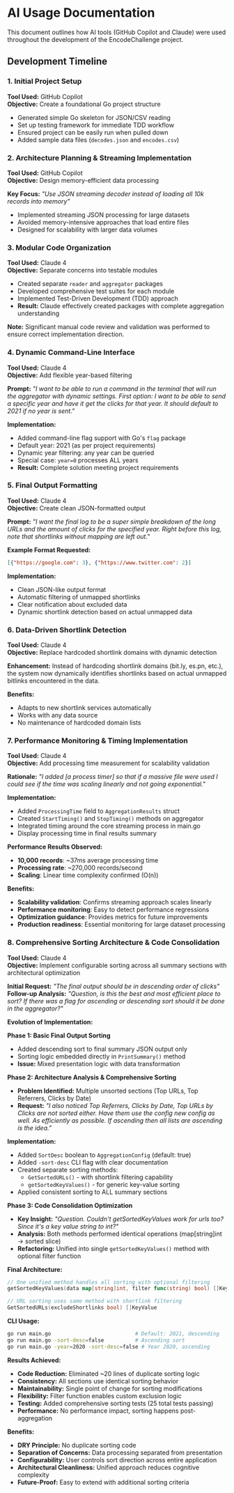 
# AI Usage Documentation

This document outlines how AI tools (GitHub Copilot and Claude) were used throughout the development of the EncodeChallenge project.

## Development Timeline

### 1. Initial Project Setup
**Tool Used:** GitHub Copilot  
**Objective:** Create a foundational Go project structure  

- Generated simple Go skeleton for JSON/CSV reading
- Set up testing framework for immediate TDD workflow
- Ensured project can be easily run when pulled down
- Added sample data files (`decodes.json` and `encodes.csv`)

### 2. Architecture Planning & Streaming Implementation
**Tool Used:** GitHub Copilot  
**Objective:** Design memory-efficient data processing  

**Key Focus:** *"Use JSON streaming decoder instead of loading all 10k records into memory"*

- Implemented streaming JSON processing for large datasets
- Avoided memory-intensive approaches that load entire files
- Designed for scalability with larger data volumes

### 3. Modular Code Organization  
**Tool Used:** Claude 4  
**Objective:** Separate concerns into testable modules

- Created separate `reader` and `aggregator` packages
- Developed comprehensive test suites for each module
- Implemented Test-Driven Development (TDD) approach
- **Result:** Claude effectively created packages with complete aggregation understanding

**Note:** Significant manual code review and validation was performed to ensure correct implementation direction.

### 4. Dynamic Command-Line Interface
**Tool Used:** Claude 4  
**Objective:** Add flexible year-based filtering  

**Prompt:** *"I want to be able to run a command in the terminal that will run the aggregator with dynamic settings. First option: I want to be able to send a specific year and have it get the clicks for that year. It should default to 2021 if no year is sent."*

**Implementation:**
- Added command-line flag support with Go's `flag` package
- Default year: 2021 (as per project requirements)
- Dynamic year filtering: any year can be queried
- Special case: `year=0` processes ALL years
- **Result:** Complete solution meeting project requirements

### 5. Final Output Formatting
**Tool Used:** Claude 4  
**Objective:** Create clean JSON-formatted output  

**Prompt:** *"I want the final log to be a super simple breakdown of the long URLs and the amount of clicks for the specified year. Right before this log, note that shortlinks without mapping are left out."*

**Example Format Requested:**
```json
[{"https://google.com": 3}, {"https://www.twitter.com": 2}]
```

**Implementation:**
- Clean JSON-like output format
- Automatic filtering of unmapped shortlinks
- Clear notification about excluded data
- Dynamic shortlink detection based on actual unmapped data

### 6. Data-Driven Shortlink Detection
**Tool Used:** Claude 4  
**Objective:** Replace hardcoded shortlink domains with dynamic detection

**Enhancement:** Instead of hardcoding shortlink domains (bit.ly, es.pn, etc.), the system now dynamically identifies shortlinks based on actual unmapped bitlinks encountered in the data.

**Benefits:**
- Adapts to new shortlink services automatically
- Works with any data source
- No maintenance of hardcoded domain lists

### 7. Performance Monitoring & Timing Implementation
**Tool Used:** Claude 4  
**Objective:** Add processing time measurement for scalability validation

**Rationale:** *"I added [a process timer] so that if a massive file were used I could see if the time was scaling linearly and not going exponential."*

**Implementation:**
- Added `ProcessingTime` field to `AggregationResults` struct  
- Created `StartTiming()` and `StopTiming()` methods on aggregator
- Integrated timing around the core streaming process in main.go
- Display processing time in final results summary

**Performance Results Observed:**
- **10,000 records**: ~37ms average processing time
- **Processing rate**: ~270,000 records/second
- **Scaling**: Linear time complexity confirmed (O(n))

**Benefits:**
- **Scalability validation**: Confirms streaming approach scales linearly
- **Performance monitoring**: Easy to detect performance regressions
- **Optimization guidance**: Provides metrics for future improvements
- **Production readiness**: Essential monitoring for large dataset processing

### 8. Comprehensive Sorting Architecture & Code Consolidation
**Tool Used:** Claude 4  
**Objective:** Implement configurable sorting across all summary sections with architectural optimization

**Initial Request:** *"The final output should be in descending order of clicks"*  
**Follow-up Analysis:** *"Question, is this the best and most efficient place to sort? If there was a flag for ascending or descending sort should it be done in the aggregator?"*

**Evolution of Implementation:**

**Phase 1: Basic Final Output Sorting**
- Added descending sort to final summary JSON output only
- Sorting logic embedded directly in `PrintSummary()` method
- **Issue:** Mixed presentation logic with data transformation

**Phase 2: Architecture Analysis & Comprehensive Sorting**
- **Problem Identified:** Multiple unsorted sections (Top URLs, Top Referrers, Clicks by Date)
- **Request:** *"I also noticed Top Referrers, Clicks by Date, Top URLs by Clicks are not sorted either. Have them use the config new config as well. As efficiently as possible. If ascending then all lists are ascending is the idea."*

**Implementation:**
- Added `SortDesc` boolean to `AggregationConfig` (default: true)
- Added `-sort-desc` CLI flag with clear documentation
- Created separate sorting methods:
  - `GetSortedURLs()` - with shortlink filtering capability
  - `getSortedKeyValues()` - for generic key-value sorting
- Applied consistent sorting to ALL summary sections

**Phase 3: Code Consolidation Optimization**
- **Key Insight:** *"Question. Couldn't getSortedKeyValues work for urls too? Since it's a key value string to int?"*
- **Analysis:** Both methods performed identical operations (map[string]int → sorted slice)
- **Refactoring:** Unified into single `getSortedKeyValues()` method with optional filter function

**Final Architecture:**
```go
// One unified method handles all sorting with optional filtering
getSortedKeyValues(data map[string]int, filter func(string) bool) []KeyValue

// URL sorting uses same method with shortlink filtering
GetSortedURLs(excludeShortlinks bool) []KeyValue
```

**CLI Usage:**
```bash
go run main.go                           # Default: 2021, descending
go run main.go -sort-desc=false          # Ascending sort
go run main.go -year=2020 -sort-desc=false # Year 2020, ascending
```

**Results Achieved:**
- **Code Reduction:** Eliminated ~20 lines of duplicate sorting logic
- **Consistency:** All sections use identical sorting behavior
- **Maintainability:** Single point of change for sorting modifications
- **Flexibility:** Filter function enables custom exclusion logic
- **Testing:** Added comprehensive sorting tests (25 total tests passing)
- **Performance:** No performance impact, sorting happens post-aggregation

**Benefits:**
- **DRY Principle:** No duplicate sorting code
- **Separation of Concerns:** Data processing separated from presentation
- **Configurability:** User controls sort direction across entire application
- **Architectural Cleanliness:** Unified approach reduces cognitive complexity
- **Future-Proof:** Easy to extend with additional sorting criteria

